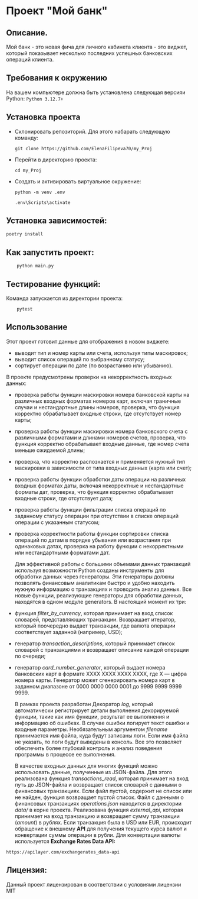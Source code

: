 # Проект "Мой банк"
## Описание. 
   Мой банк - это новая фича для личного кабинета клиента - это виджет, который показывает
   несколько последних успешных банковских операций клиента.
   

## Требования к окружению
  На вашем компьютере должна быть установлена следующая версияи Python:
    ```
     Python 3.12.7+
    ```
## Установка проекта 
  - Склонировать репозиторий. Для этого набарать следующую команду:
    ```
    git clone https://github.com/ElenaFilipeva70/my_Proj
    ```
  - Перейти в директорию проекта:
    ```
    cd my_Proj
    ```
  - Создать и активировать виртуальное окружение:
    ```
    python -m venv .env

    .env\Scripts\activate 
    ```
## Установка зависимостей:
    
    poetry install

## Как запустить проект:
```
    python main.py   
```

## Тестирование функций:

Команда запускается из директории проекта:
```
    pytest
```

## Использование

Этот проект готовит данные для отображения в новом виджете: 
 - выводит тип и номер карты или счета, используя типы маскировок;
 - выводит список операций по выбранному статусу;
 - сортирует операции по дате (по возрастанию или убыванию).

В проекте предусмотрены проверки на некорректность входных данных:
- проверка работы функции маскировки номера банковской карты на различных входных
  форматах номеров карт, включая граничные случаи и нестандартные длины номеров,
  проверка, что функция корректно обрабатывает входные строки, где отсутствует
  номер карты;
- проверка работы функции маскировки номера банковского счета с различными форматами 
  и длинами номеров счетов, проверка, что функция корректно обрабатывает входные данные, 
  где номер счета меньше ожидаемой длины;
- проверка, что корректно распознается и применяется нужный тип маскировки в зависимости 
  от типа входных данных (карта или счет);
- проверка работы функции обработки даты операции на различных входных форматах даты, 
  включая некорректные и нестандартные форматы дат, проверка, что функция корректно 
  обрабатывает входные строки, где отсутствует дата;
- проверка работы функции фильтрации списка операций по заданному статусу операции при
  отсутствии в списке операций операции с указанным статусом;
- проверка корректности работы функции сортировки списка операций по датам в порядке
  убывания или возрастания при одинаковых датах, проверка на работу функции с некорректными
  или нестандартными форматами дат.

    Для эффективной работы с большими объемами данных транзакций используя возможности Python
 созданы инструменты для обработки данных через генераторы. Эти генераторы должны позволять 
 финансовым аналитикам быстро и удобно находить нужную информацию о транзакциях и проводить 
 анализ данных. Все новые функции, реализующие генераторы для обработки данных, находятся
 в одном модуле generators. В настоящий момент их три:
- функция *filter_by_currency*, которая принимает на вход список словарей, представляющих 
  транзакции. Возвращает итератор, который поочередно выдает транзакции, где валюта операции 
  соответствует заданной (например, USD);
- генератор *transaction_descriptions*, который принимает список словарей с транзакциями и 
  возвращает описание каждой операции по очереди;
- генератор *card_number_generator*, который выдает номера банковских карт в формате 
  XXXX XXXX XXXX XXXX, где X — цифра номера карты. Генератор может сгенерировать номера 
  карт в заданном диапазоне от 0000 0000 0000 0001 до 9999 9999 9999 9999.

    В рамках проекта разработан Декоратор *log*, который автоматически регистрирует детали выполнения декорируемой функции,
такие как имя функции, результат ее выполнения и информацию об ошибках. В случае ошибки логирует текст ошибки и входные
параметры. Необязательным аргументом *filename* принимается имя файла, куда будут записаны логи. Если имя файла 
не указать, то логи будут выведены в консоль. Все это позволяет обеспечить более глубокий контроль и анализ поведения
программы в процессе ее выполнения.

    В качестве входных данных для многих функций можно использовать данные, полученные из JSON-файла. Для этого
реализована функция *transactions_read*, которая принимает на вход путь до JSON-файла и возвращает список словарей с
данными о финансовых транзакциях. Если файл пустой, содержит не список или не найден, функция возвращает пустой список.
Файл с данными о финансовых транзакциях *operations.json* находится в директории *data/* в корне проекта.
Реализована функция *external_api*, которая принимает на вход транзакцию и возвращает сумму транзакции (*amount*) в рублях.
Если транзакция была в USD или EUR, происходит обращение к внешнему **API** для получения текущего курса валют и 
конвертации суммы операции в рубли. Для конвертации валюты используется **Exchange Rates Data API:** 
```
https://apilayer.com/exchangerates_data-api
```

## Лицензия:

Данный проект лицензирован в соответствии с условиями лицензии MIT 
